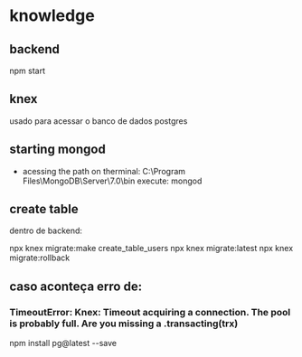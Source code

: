 # knowledge

##  backend
npm start

## knex
usado para acessar o banco de dados postgres

## starting mongod
- acessing the path on therminal: C:\Program Files\MongoDB\Server\7.0\bin
execute: mongod

## create table
dentro de backend:

npx knex migrate:make create_table_users
npx knex migrate:latest
npx knex migrate:rollback

## caso aconteça erro de:
### TimeoutError: Knex: Timeout acquiring a connection. The pool is probably full. Are you missing a .transacting(trx)
npm install pg@latest --save